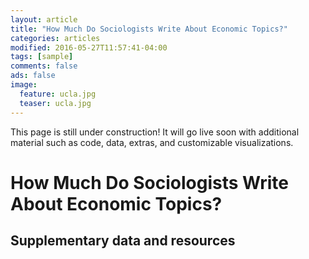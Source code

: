 ```yaml
---
layout: article
title: "How Much Do Sociologists Write About Economic Topics?"
categories: articles
modified: 2016-05-27T11:57:41-04:00
tags: [sample]
comments: false
ads: false
image:
  feature: ucla.jpg
  teaser: ucla.jpg
---
```



This page is still under construction! It will go live soon with additional material such as code, data, extras, and customizable visualizations.  

# How Much Do Sociologists Write About Economic Topics? 
## Supplementary data and resources


